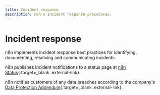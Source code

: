```yaml
---
title: Incident response
description: n8n's incident response procedures.
---
```


# Incident response

n8n implements incident response best practices for identifying, documenting, resolving and communicating incidents. 

n8n publishes incident notifications to a status page at [n8n Status](https://status.n8n.cloud/){:target=_blank .external-link}.

n8n notifies customers of any data breaches according to the company's [Data Protection Addendum](https://n8n.io/legal/){:target=_blank .external-link}.
